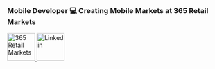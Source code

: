 ### Mobile Developer 💻 Creating Mobile Markets at 365 Retail Markets

<a href="https://365retailmarkets.com">
  <img src="https://365retailmarkets.com/wp-content/uploads/2018/04/websitemenu_365logo-01-1.png" width="64px" height="64px" alt="365 Retail Markets" />
</a>
<a href="https://www.linkedin.com/in/mcajben/">
  <img src="https://content.linkedin.com/content/dam/me/business/en-us/amp/brand-site/v2/bg/LI-Bug.svg.original.svg" width="64px" height="64px" alt="Linkedin" />
</a>
